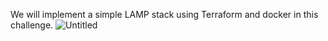 We will implement a simple LAMP stack using Terraform and docker in this challenge.
![Untitled](https://github.com/rezadarzi/MyTerraformCodes/assets/31057674/419cb70a-19b8-4b28-98d3-6434ec57e9f0)
